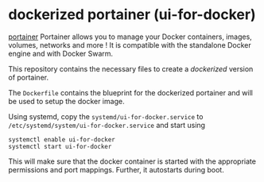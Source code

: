 # dockerized portainer (ui-for-docker)

[portainer](http://portainer.io/) Portainer allows you to manage your Docker containers, images, volumes, networks and more ! It is compatible with the standalone Docker engine and with Docker Swarm.

This repository contains the necessary files to create a *dockerized* version of portainer.

The `Dockerfile` contains the blueprint for the dockerized portainer and will be used to setup the docker image.  

Using systemd, copy the `systemd/ui-for-docker.service` to `/etc/systemd/system/ui-for-docker.service` and start using

```
systemctl enable ui-for-docker
systemctl start ui-for-docker
```

This will make sure that the docker container is started with the appropriate permissions and port mappings. Further, it autostarts during boot.

